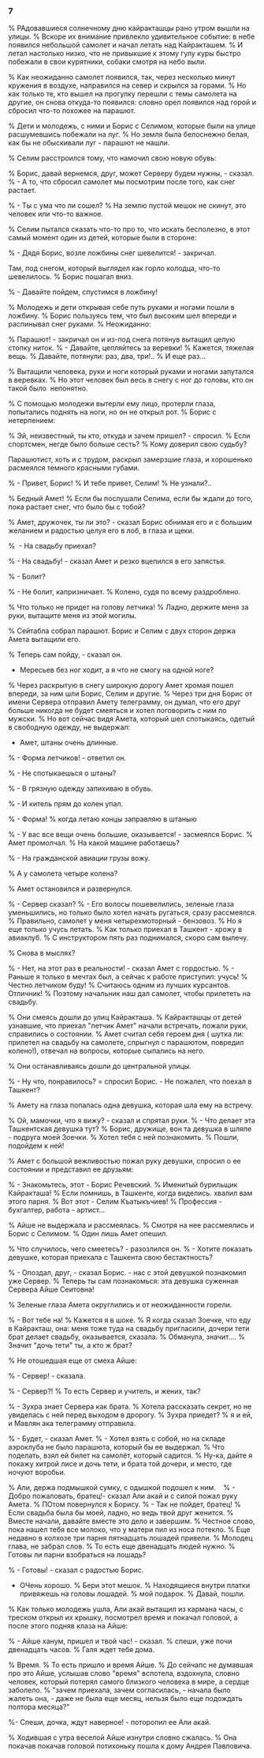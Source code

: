 ### 7

% РАдовавшиеся солнечному дню кайракташцы рано утром вышли на улицы.
% Вскоре их внимание привлекло удивительное событие: в небе появился небольшой самолет и начал летать над Кайракташем.
% И летал настолько низко, что не привыкшие к этому гулу куры быстро побежали в свои курятники, собаки смотря на небо выли.

% Как неожиданно самолет появился, так, через несколько минут кружения в воздухе, направился на север и скрылся за горами.
% Но как только те, кто вышел на прогулку перешли с темы самолета на другие, он снова откуда-то появился: словно орел появился над горой и сбросил что-то похожее на парашют.

% Дети и молодежь, с ними и Борис с Селимом, которые были на улице расшумевшись побежали на луг.
% Но земля была белоснежно белая, как бы не обыскивали луг - парашют не нашли.

% Селим расстроился тому, что намочил свою новую обувь:

% Борис, давай вернемся, друг, может Серверу будем нужны, - сказал.
% - А то, что сбросил самолет мы посмотрим после того, как снег растает.

% - Ты с ума что ли сошел?
% На землю пустой мешок не скинут, это человек или что-то важное.

% Селим пытался сказать что-то про то, что искать бесполезно, в этот самый момент один из детей, которые были в стороне:

% - Дядя Борис, возле ложбины снег шевелится! - закричал.

Там, под снегом, который выглядел как горло колодца, что-то шевелилось.
% Борис пошагал вниз.

% - Давайте пойдем, спустимся в ложбину!

% Молодежь и дети открывая себе путь руками и ногами пошли в ложбину.
% Борис пользуясь тем, что был высоким шел впереди и распинывал снег руками.
% Неожиданно:

% Парашют! - закричал он и из-под снега потянув вытащил целую стопку ниток.
% - Давайте, цепляйтесь за веревки!
% Кажется, тяжелая вещь.
% Давайте, потянули: раз, два, три!..
% И еще раз...

% Вытащили человека, руки и ноги который руками и ногами запутался в веревках.
% Но этот человек был весь в снегу с ног до головы, кто он такой было  непонятно.

% С помощью молодежи вытерли ему лицо, протерли глаза, попытались поднять на ноги, но он не открыл рот.
% Борис с нетерпением:

% Эй, неизвестный, ты кто, откуда и зачем пришел? - спросил.
% Если спортсмен, негде было больше сесть?
% Кому доверил свою судьбу?

Парашютист, хоть и с трудом, раскрыл замерзшие глаза, и хорошенько расмеялся темного красными губами.

% - Привет, Борис!
% И тебе привет, Селим!
% Не узнали?..

% Бедный Амет!
% Если бы послушали Селима, если бы ждали до того, пока растает снег, что было бы с тобой?

% Амет, дружочек, ты ли это? - сказал Борис обнимая его и с большим желанием и радостью целуя его в лоб, в глаза и щеки.

%  - На свадьбу приехал?

% - На свадьбу! - сказал Амет и резко вцепился в его запястья.

% - Болит?

% - Не болит, капризничает.
% Колено, судя по всему раздроблено.

% Что только не придет на голову летчика!
% Ладно, держите меня за руки, вытащите меня из этой могилы.

% Сейтабла собрал парашют.
Борис и Селим с двух сторон держа Амета вытащили его.

% Теперь сам пойду, - сказал он.
- Мересьев без ног ходит, а я что не смогу на одной ноге?

% Через раскрытую в снегу широкую дорогу Амет хромая пошел впереди, за ним шли Борис, Селим и другие.
% Через три дня Борис от имени Сервера отправил Амету телеграмму, он думал, что его друг больше никогда не будет смеяться и хотел поговорить с ним по мужски.
% Но вот сейчас видя Амета, который шел спотыкаясь, одетый в свободную одежду, не выдержал:

- Амет, штаны очень длинные.

% - Форма летчиков! - ответил он.

% - Не спотыкаешься о штаны?

% - В грязную одежду запихиваю в обувь.

% - И китель прям до колен упал.

% - Форма!
% когда летаю концы заправляю в штаныю

% - У вас все вещи очень большие, оказывается! - засмеялся Борис.
% Амет промолчал.
% На какой машине работаешь?

% - На гражданской авиации грузы вожу.

% А у самолета четыре колена?

% Амет остановился и развернулся.

% - Сервер сказал?
% - Его волосы пошевелились, зеленые глаза уменьшились, но только было хотел начать ругаться, сразу рассмеялся.
% Правильно, самолет у меня четырехмоторный - бензовоз.
% Но я еще только учусь летать.
% Как только приехал в Ташкент - хрожу в авиаклуб.
% С инструктором пять раз поднимался, скоро сам вылечу.

% Снова в мыслях?

% - Нет, на этот раз в реальности! - сказал Амет с гордостью.
% - Раньше я только в мечтах был, а сейчас к работе приступил: учусь!
% Честно летчиком буду!
% Считаюсь одним из лучших курсантов.
Отличник!
% Поэтому начальник наш дал самолет, чтобы прилететь на свадьбу.

% Они смеясь дошли до улиц Кайракташа.
% Кайракташцы от детей узнавшие, что приехал "летчик Амет" начали встречать, пожали руки, справились о состоянии.
% Амет считал себя героем дня ( шутка ли: прилетел на свадьбу на самолете, спрыгнул с парашютом, повредил колено!), отвечал на вопросы, которые сыпались на него.

% Они останавливаясь дошли до центральной улицы.

% - Ну что, понравилось? = спросил Борис. - Не пожалел, что поехал в Ташкент?

% Амету на глаза попалась одна девушка, которая шла ему на встречу.

% Ой, мамочки, что я вижу? - сказал и спрятал руки.
% - Что делает эта Ташкентская девушка тут?
% Борис, дружище, вон та девушка в шляпе - подруга моей Зоечки.
% Хотел тебя с ней познакомить.
% Пошли, подойдем к ней!

% Амет с большой вежливостью пожал руку девушки, спросил о ее состоянии и представил ее друзьям:

% - Знакомьтесь, этот - Борис Речевский.
% Именитый бурильщик Кайракташа!
% Если помнишь, в Ташкенте, когда виделись. хвалил вам этого парня.
% Вот этот - Селим Къатыкъчиев!
% Профессия - бухгалтер, работа - артист...

% Айше не выдержала и рассмеялась.
% Смотря на нее рассмеялись и Борис с Селимом.
% Один лишь Амет опешил.

% Что случилось, чего смеетесь? - разозлился он.
% - Хотите показать девушке, которая приехала с Ташкента свою бестактность?

% - Опоздал, друг, - сказал Борис. - нас с этой девушкой познакомил уже Сервер.
% Теперь ты сам познакомься: эта девушка суженная Сервера Айше Сеитовна!

% Зеленые глаза Амета округлились и от неожиданности горели.

% - Вот тебе на!
% Кажется я в шоке.
% Я когда сказал Зоечке, что еду в Кайракташ, она: меня тоже туда на свадьбу пригласили, дочери тети брат делает свадьбу, оказывается, сказала.
% Обманула, значит....
% Значит "дочь тети" ты, а кто ж брат?

% Не отошедшая еще от смеха Айше:

% - Сервер! - сказала.

% - Сервер?!
% То есть Сервер и учитель, и жених, так?

% - Зухра знает Сервера как брата.
% Хотела рассказать секрет, но не увиделась с ней перед выходом в дророгу.
% Зухра приедет?
% я и ей, и Мавлян ака телеграмму отправила.

% - Будет, - сказал Амет.
% - Хотел взять с собой, но на складе аэроклуба не было парашюта, который бы ее выдержал.
% Что поделать, взял ей билет на самолёт, который садится.
% Ну-ка, дайте я покажу хитрой лисе и дочь тети, и брата той дочери, и место, где ночуют воробьи.

% Али, держа подмышкой сумку, с одышкой подошел к ним.
  
% - Добро пожаловать, братец!- сказал Али акай и с силой пожал руку Амета.
% ПОтом повернулся к Борису.
% - Так не пойдет, братец!
% Если свадьба была бы моей, ладно, но ведь твой друг женится.
% Вместе начали, давайте вместе это дело и завершим.
% Честное слово, пока нашел тебя все молоко, что у матери пил из носа потекло.
% Еще недавно в колхозе три парня пятнадцать лошадей привели.
% Молодец глава, не забрал слов.
% То есть еще двенадцать людей нужно.
% Готовы ли парни взобраться на лошадь?

% - Готовы! - сказал с радостью Борис.

- ОЧень хорошо.
% Бери этот мешок.
% Находящиеся внутри платки привяжешь на головы лошадей.
% мой подарок.
% Давай, пошли.

% Как только молодежь ушла, Али акай вытащил из кармана часы, с треском открыл их крышку, посмотрел время и покачал головой, а после этого подняв клаза на Айше:

% - Айше ханум, пришел и твой час! - сказал.
% спеши, уже почи двенадцать часов.
% Галя ждет тебя дома.

% Время.
% То есть пришло и время Айше.
% До сейчапс не думавшая про это Айше, услышав слово "время" вспотела, вздохнула, словно человек, который потерял самого близкого человека в мире, а сердце заболело.
% "зачем приехала, зачем согласилась, - начала было жалеть она, - даже не была еще месяц, нельзя было еще подождать полтора месяца?"

%- Спеши, дочка, ждут наверное! - поторопил ее Али акай.

% Ходившая с утра веселой Айше изнутри словно сжалась.
% Она покачав покачав головой потихоньку пошла к дому Андрея Павловича.
